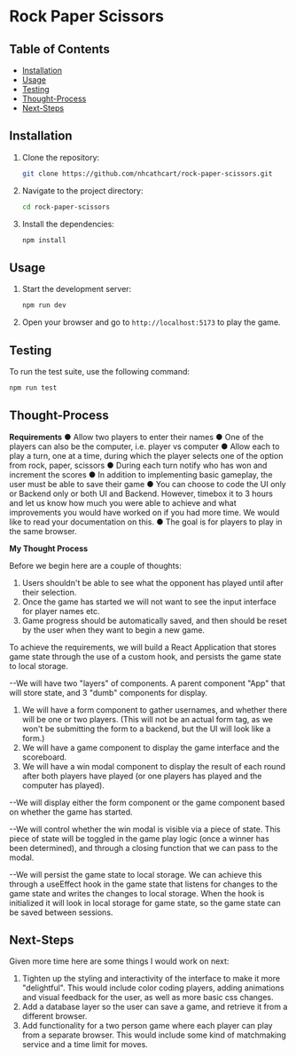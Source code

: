 
# Rock Paper Scissors



## Table of Contents
- [Installation](#installation)
- [Usage](#usage)
- [Testing](#testing)
- [Thought-Process](#thought-process)
- [Next-Steps](#next-steps)
## Installation

1. Clone the repository:
    ```bash
    git clone https://github.com/nhcathcart/rock-paper-scissors.git
    ```
2. Navigate to the project directory:
    ```bash
    cd rock-paper-scissors
    ```
3. Install the dependencies:
    ```bash
    npm install
    ```

## Usage

1. Start the development server:
    ```bash
    npm run dev
    ```
2. Open your browser and go to `http://localhost:5173` to play the game.

## Testing

To run the test suite, use the following command:
```bash
npm run test
```

## Thought-Process

**Requirements**
● Allow two players to enter their names
● One of the players can also be the computer, i.e. player vs computer
● Allow each to play a turn, one at a time, during which the player selects one of the option from rock, paper, scissors
● During each turn notify who has won and increment the scores
● In addition to implementing basic gameplay, the user must be able to save their game
● You can choose to code the UI only or Backend only or both UI and Backend. However, timebox it to 3 hours and let us know how much you were able to achieve and what improvements you would have worked on if you had more time. We would like to read your documentation on this.
● The goal is for players to play in the same browser.

**My Thought Process**

Before we begin here are a couple of thoughts:
1. Users shouldn't be able to see what the opponent has played until after their selection.
2. Once the game has started we will not want to see the input interface for player names etc.
3. Game progress should be automatically saved, and then should be reset by the user when they want to begin a new game.

To achieve the requirements, we will build a React Application that stores game state through the use of a custom hook, and persists the game state to local storage. 

--We will have two "layers" of components. A parent component "App" that will store state, and 3 "dumb" components for display.

 1. We will have a form component to gather usernames, and whether there will be one or two players. (This will not be an actual form tag, as we won't be submitting the form to a backend, but the UI will look like a form.)
 2.  We will have a game component to display the game interface and the scoreboard.
 3. We will have a win modal component to display the result of each round after both players have played (or one players has played and the computer has played).

--We will display either the form component or the game component based on whether the game has started.

--We will control whether the win modal is visible via a piece of state. This piece of state will be toggled in the game play logic (once a winner has been determined), and through a closing function that we can pass to the modal.

--We will persist the game state to local storage. We can achieve this through a useEffect hook in the game state that listens for changes to the game state and writes the changes to local storage. When the hook is initialized it will look in local storage for game state, so the game state can be saved between sessions.

## Next-Steps

Given more time here are some things I would work on next:

1. Tighten up the styling and interactivity of the interface to make it more "delightful". This would include color coding players, adding animations and visual feedback for the user, as well as more basic css changes. 
2. Add a database layer so the user can save a game, and retrieve it from a different browser.
3. Add functionality for a two person game where each player can play from a separate browser. This would include some kind of matchmaking service and a time limit for moves.